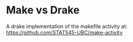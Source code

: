 # Make vs Drake

A drake implementation of the makefile activity at: https://github.com/STAT545-UBC/make-activity
